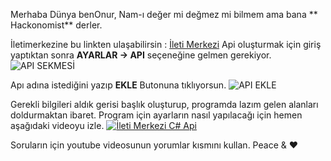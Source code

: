 Merhaba Dünya benOnur, 
Nam-ı değer mi değmez mi bilmem ama bana ** Hackonomist** derler.

İletimerkezine bu linkten ulaşabilirsin : [İleti Merkezi](https://www.iletimerkezi.com/ "İleti Merkezi")
Api oluşturmak için giriş yaptıktan sonra **AYARLAR -> API** seçeneğine gelmen gerekiyor.
![API SEKMESİ](https://i.hizliresim.com/3kz855a.png "API SEKMESİ")

Apı adına istediğini yazıp **EKLE** Butonuna tıklıyorsun.
![API EKLE](https://i.hizliresim.com/rc3vxon.png "API EKLE")

Gerekli bilgileri aldık gerisi başlık oluşturup, programda lazım gelen alanları doldurmaktan ibaret.
Program için ayarların nasıl yapılacağı için hemen aşağıdaki videoyu izle.
[![İleti Merkezi C# Api](https://i.hizliresim.com/a3dpv1j.png "İleti Merkezi C# Api")](https://www.youtube.com/watch?v=q-UZsK0krAk "İleti Merkezi C# Api")

Soruların için youtube videosunun yorumlar kısmını kullan. 
Peace & ❤

